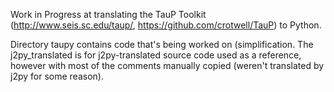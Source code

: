 Work in Progress at translating the TauP Toolkit (http://www.seis.sc.edu/taup/, https://github.com/crotwell/TauP) to Python.

Directory taupy contains code that's being worked on (simplification. The j2py_translated is for j2py-translated source code used as a reference, however with most of the comments manually copied (weren't translated by j2py for some reason).
